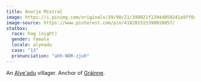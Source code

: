 ```yaml
---
title: Anorje Mistral
image: https://i.pinimg.com/originals/39/90/21/399021f1394d059241a9ff0ab125e436.jpg
image-source: https://www.pinterest.com/pin/418201515390010057/
statbox:
  race: hag (night)
  gender: female
  locale: alyeadu
  case: "13"
  pronunciation: "ahh-NOR-zjuh"
---
```


An [Alye'adu](../locales/alyeadu) villager. Anchor of [Gráinne](grainne).
